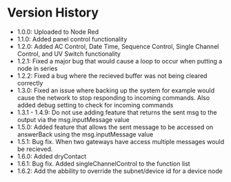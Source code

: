 # Version History
- 1.0.0: Uploaded to Node Red
- 1.1.0: Added panel control functionality
- 1.2.0: Added AC Control, Date Time, Sequence Control, Single Channel Control, and UV Switch functionality
- 1.2.1: Fixed a major bug that would cause a loop to occur when putting a node in series
- 1.2.2: Fixed a bug where the recieved buffer was not being cleared correctly
- 1.3.0: Fixed an issue where backing up the system for example would cause the network to stop responding to incoming commands. Also added debug setting to check for incoming commands
- 1.3.1 - 1.4.9: Do not use adding feature that returns the sent msg to the output via the msg.inputMessage value  
- 1.5.0: Added feature that allows the sent message to be accessed on answerBack using the msg.inputMessage value
- 1.5.1: Bug fix. When two gateways have access multiple messages would be recieved.
- 1.6.0: Added dryContact
- 1.6.1: Bug fix. Added singleChannelControl to the function list
- 1.6.2: Add the abbility to override the subnet/device id for a device node